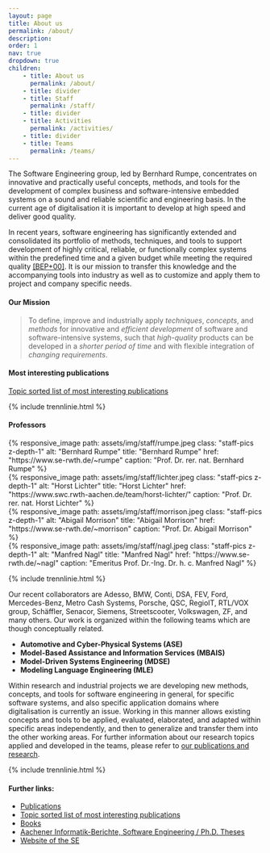 ```yaml
---
layout: page
title: About us
permalink: /about/
description: 
order: 1
nav: true
dropdown: true
children: 
    - title: About us
      permalink: /about/
    - title: divider
    - title: Staff
      permalink: /staff/
    - title: divider
    - title: Activities
      permalink: /activities/
    - title: divider
    - title: Teams
      permalink: /teams/
---
```


The Software Engineering group, led by Bernhard Rumpe, 
concentrates on innovative and practically 
useful concepts, methods, and tools for the development of complex 
business and software-intensive embedded systems on a sound and reliable 
scientific and engineering basis. In the current age of digitalisation it 
is important to develop at high speed and deliver good quality.

In recent years, software engineering has significantly extended and 
consolidated its portfolio of methods, techniques, and tools to support 
development of highly critical, reliable, or functionally complex systems 
within the predefined time and a given budget while meeting the required 
quality [[BEP+00]](/research). It is our mission to 
transfer this knowledge and the accompanying tools into industry as well 
as to customize and apply them to project and company specific needs.

#### Our Mission
<blockquote>
To define, improve and industrially apply <em>techniques</em>, 
<em>concepts</em>, and <em>methods</em> for innovative and 
<em>efficient development</em> of software and software-intensive 
systems, such that <em>high-quality</em> products can be developed 
in a <em>shorter period of time</em> and with flexible integration of 
<em>changing requirements</em>.
</blockquote>

#### Most interesting publications
[Topic sorted list of most interesting publications](/research)

{% include trennlinie.html %}

#### Professors
<div class="container">
    <div class="row">
        <div class="col-lg-3 col-md-4 col-sm-6 mt-3 mt-md-0">
          {% responsive_image 
            path: assets/img/staff/rumpe.jpeg 
            class: "staff-pics z-depth-1"
            alt: "Bernhard Rumpe"
            title: "Bernhard Rumpe"
            href: "https://www.se-rwth.de/~rumpe"
            caption: "Prof. Dr. rer. nat. Bernhard Rumpe" %}
        </div>
        <div class="col-lg-3 col-md-4 col-sm-6 mt-3 mt-md-0">
          {% responsive_image 
            path: assets/img/staff/lichter.jpeg 
            class: "staff-pics z-depth-1"
            alt: "Horst Lichter"
            title: "Horst Lichter"
            href: "https://www.swc.rwth-aachen.de/team/horst-lichter/"
            caption: "Prof. Dr. rer. nat. Horst Lichter" %}
        </div>
        <div class="col-lg-3 col-md-4 col-sm-6 mt-3 mt-md-0">
          {% responsive_image 
            path: assets/img/staff/morrison.jpeg 
            class: "staff-pics z-depth-1"
            alt: "Abigail Morrison"
            title: "Abigail Morrison"
            href: "https://www.se-rwth.de/~morrison"
            caption: "Prof. Dr. Abigail Morrison" %}
        </div>
        <div class="col-lg-3 col-md-4 col-sm-6 mt-3 mt-md-0">
          {% responsive_image 
            path: assets/img/staff/nagl.jpeg 
            class: "staff-pics z-depth-1"
            alt: "Manfred Nagl"
            title: "Manfred Nagl"
            href: "https://www.se-rwth.de/~nagl"
            caption: "Emeritus Prof. Dr.-Ing. Dr. h. c. Manfred Nagl" %}
        </div>
    </div>
</div>

{% include trennlinie.html %}

Our recent collaborators are 
Adesso, 
BMW, 
Conti,
DSA, 
FEV, 
Ford,
Mercedes-Benz, 
Metro Cash Systems, 
Porsche,
QSC, 
RegioIT, 
RTL/VOX group, 
Schäffler,
Senacor, 
Siemens, 
Streetscooter, 
Volkswagen, 
ZF,
and many others. 
Our work is organized within the following teams which are though 
conceptually related.
- **Automotive and Cyber-Physical Systems (ASE)**
- **Model-Based Assistance and Information Services (MBAIS)**
- **Model-Driven Systems Engineering (MDSE)**
- **Modeling Language Engineering (MLE)**

Within research and industrial projects we are developing new methods, 
concepts, and tools for software engineering in general, for specific 
software systems, and also specific application domains where 
digitalisation is currently an issue. Working in this manner allows 
existing concepts and tools to be applied, evaluated, elaborated, and 
adapted within specific areas independently, and then to generalize and 
transfer them into the other working areas. For further information 
about our research topics applied and developed in the teams, please 
refer to [our publications and research](/research). 

{% include trennlinie.html %}

#### Further links: 

- [Publications](/publications)
- [Topic sorted list of most interesting publications](/research)
- [Books](/books)
- [Aachener Informatik-Berichte, Software Engineering / Ph.D. Theses](/phdtheses)
- [Website of the SE](https://www.se-rwth.de)

